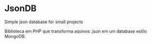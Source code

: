 # JsonDB
Simple json database for small projects

Biblioteca em PHP que transforma aquivos .json em um database estilo MongoDB.
